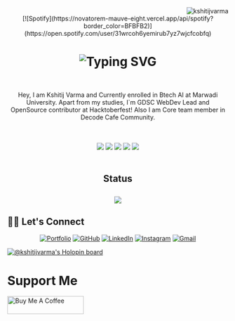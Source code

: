 <img src="https://komarev.com/ghpvc/?username=kstij&label=Profile%20Views&color=0e75b6&style=flat" align='right' alt="kshitijvarma" />
&nbsp;<div align="center">
 [![Spotify](https://novatorem-mauve-eight.vercel.app/api/spotify?border_color=BFBFB2)](https://open.spotify.com/user/31wrcoh6yemirub7yz7wjcfcobfq)
</div>
<h1 align="center"><img src="https://readme-typing-svg.demolab.com?font=Fira+Code&pause=1000&color=F7C404&center=true&vCenter=true&width=435&lines=Hey%2C+what+you+doing!" alt="Typing SVG" /></h1>
<p align="center" style="margin-top: 50px;">Hey, I am Kshitij Varma and Currently enrolled in Btech AI at Marwadi University. Apart from my studies, I`m GDSC WebDev Lead and OpenSource contributor at Hacktoberfest!
Also I am Core team member in Decode Cafe Community.<br/> 

<div align="center" style="margin-top: 50px;">
  <img src="https://img.shields.io/badge/NextJs-6610F2?style=for-the-badge&logo=react&logoColor=white&labelColor=101010"/>
  <img src="https://img.shields.io/badge/React-06B0DB?style=for-the-badge&logo=react&logoColor=white&labelColor=101010"/>
  <img src="https://img.shields.io/badge/C++-764ABC?style=for-the-badge&logo=c&logoColor=white&labelColor=101010"/>
  <img src="https://img.shields.io/badge/Flutter-97CA00?style=for-the-badge&logo=Flutter&logoColor=white&labelColor=101010"/>
  <img src="https://img.shields.io/badge/GCP-FD7E14?style=for-the-badge&logo=googlecloud&logoColor=white&labelColor=101010"/>
</div>

<h2 align="center" style="margin-top: 50px;">Status</h2>
<p align="center">
<img style="margin-top: 10px;" src="https://github-readme-stats.vercel.app/api?username=kstij&show_icons=true&count_private=true&theme=gruvbox&hide_border=false&bg_color=000000"/>
</p>

## 🙋‍♀️ Let's Connect

<p align="center">
	<a href="https://kshitijvarma.vercel.app/" target="_blank"><img src="https://img.icons8.com/bubbles/50/000000/web.png" alt="Portfolio"/></a>
	<a href="https://github.com/kstij" target="_blank"><img src="https://img.icons8.com/bubbles/50/000000/github.png" alt="GitHub"/></a>
	<a href="https://www.linkedin.com/in/kshitijvarma21/" target="_blank"><img src="https://img.icons8.com/bubbles/50/000000/linkedin.png" alt="LinkedIn"/></a>
	<a href="https://www.instagram.com/kshitij_r_varma/" target="_blank"><img src="https://img.icons8.com/bubbles/50/000000/instagram.png" alt="Instagram"/></a>
	<a href="mailto:kshitijjvarma21@gmail.com" target="_blank"><img src="https://img.icons8.com/bubbles/50/000000/gmail.png" alt="Gmail"/></a>
</p>

[![@kshitijvarma's Holopin board](https://holopin.me/kshitijvarma21)](https://holopin.io/@kshitijvarma21)


# Support Me
<a href="https://www.buymeacoffee.com/kshitijvarma" target="_blank"><img src="https://cdn.buymeacoffee.com/buttons/default-orange.png" alt="Buy Me A Coffee" height="41" width="174"></a>
